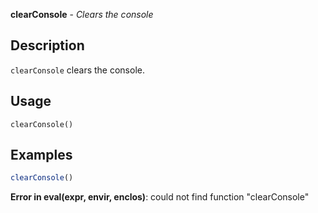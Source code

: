 





**clearConsole** - *Clears the console*

Description
--------------------

`clearConsole` clears the console.


Usage
--------------------
```
clearConsole()
```




Examples
-------------------

```R
clearConsole()
```

**Error in eval(expr, envir, enclos)**: could not find function "clearConsole"


